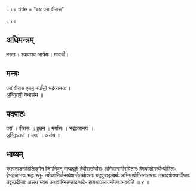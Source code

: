 +++
title = "०४ परा वीरास"

+++
## अधिमन्त्रम्
मरुतः। श्यावाश्व आत्रेयः। गायत्री।

## मन्त्रः
परा॑ वीरास एतन॒ मर्या॑सो॒ भद्र॑जानयः ।  
अ॒ग्नि॒तपो॒ यथास॑थ ॥

## पदपाठः
परा॑ । वी॒रा॒सः॒ । इ॒त॒न॒ । मर्या॑सः । भद्र॑ऽजानयः ।  
अ॒ग्नि॒ऽतपः॑ । यथा॑ । अस॑थ ॥

## भाष्यम्
कशाताडनादिलिङ्गेन जिगमिषून् मत्वाब्रूते-हेवीरासोवीराः अमित्राणामीरयितारः हेमर्यासोमर्त्येभ्योहिताः हेभद्रजानयः भद्रः स्तु- त्योजानिर्जन्मयेषान्तेतथोक्ताः रुद्रपुत्राइत्यर्थः अग्नितपोग्निनातप्ताः ताम्रादयोयथादीप्ताः तद्वत्प्रदीप्ताः असथ भवथ अथवाग्नितप्तादग्धदे- हायथापलायन्तेतथाभवथेति ॥ ४ ॥